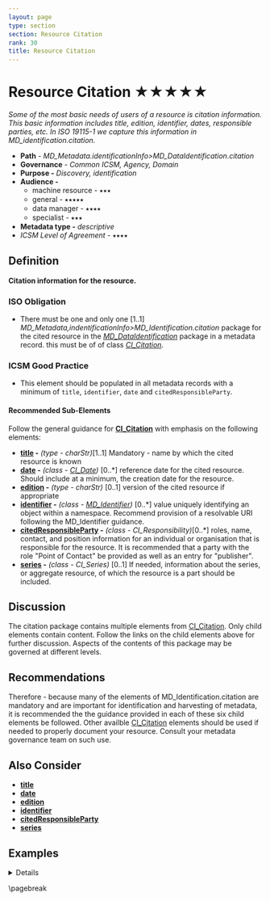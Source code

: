 ```yaml
---
layout: page
type: section
section: Resource Citation
rank: 30
title: Resource Citation
---
```

#  Resource Citation ★★★★★
*Some of the most basic needs of users of a resource is citation information. This basic information includes title, edition, identifier, dates, responsible parties, etc. In ISO 19115-1 we capture this information in MD_identification.citation.*

- **Path** - *MD_Metadata.identificationInfo>MD_DataIdentification.citation*
- **Governance** -  *Common ICSM, Agency, Domain*
- **Purpose -** *Discovery, identification*
- **Audience -**
  - machine resource - ⭑⭑⭑
  - general - ⭑⭑⭑⭑⭑
  - data manager - ⭑⭑⭑⭑
  - specialist - ⭑⭑⭑
- **Metadata type -** *descriptive*
- *ICSM Level of Agreement* - ⭑⭑⭑⭑

## Definition
**Citation information for the resource.**

### ISO Obligation

- There must be one and only one [1..1] *MD_Metadata,indentificationInfo>MD_Identification.citation* package for the cited resource in the  *[MD_DataIdentification](./class-MD_DataIdentification)* package in a metadata record. this must be of of class *[CI_Citation](./class-CI_Citation)*.

###  ICSM Good Practice

- This element should be populated in all metadata records with a minimum of `title`, `identifier`, `date` and `citedResponsibleParty`.

#### Recommended Sub-Elements

Follow the general guidance for **[CI_Citation](./class-CI_Citation)** with emphasis on the following elements:

- **[title](./ResourceTitle) -** *(type - charStr)*[1..1] Mandatory - name by which the cited resource is known
- **[date](./ResourceDate) -** *(class - [CI_Date](./class-CI_Date))*  [0..\*]  reference date for the cited resource. Should include at a minimum, the creation date for the resource.
- **[edition](./ResourceEdition) -** *(type - charStr)* [0..1] version of the cited resource if appropriate
- **[identifier](./ResourceIdentifier) -** *(class - [MD_Identifier](./class-MD_Identifier))* [0..\*] value uniquely identifying an object within a namespace. Recommend provision of a resolvable URI following the MD_Identifier guidance.
- **[citedResponsibleParty](./ResourceResponsibleParty) -** *(class - CI_Responsibility)*[0..\*] roles, name, contact, and position information for an individual or organisation that is responsible for the resource. It is recommended that a party with the role "Point of Contact" be provided as well as an entry for "publisher".
- **[series](./ResourceSeries) -**  *(class - CI_Series)* [0..1] If needed, information about the series, or aggregate resource, of which the resource is a part should be included.

## Discussion

The citation package contains multiple elements from [CI_Citation](./class-CI_Citation). Only child elements contain content. Follow the links on the child elements above for further discussion. Aspects of the contents of this package may be governed at different levels.

## Recommendations

Therefore - because many of the elements of MD_Identification.citation are mandatory and are important for identification and harvesting of metadata, it is recommended the the guidance provided in each of these six child elements be followed. Other availble [CI_Citation](./class-CI_Citation) elements should be used if needed to properly document your resource. Consult your metadata governance team on such use.

## Also Consider

- **[title](./ResourceTitle)** 
- **[date](./ResourceDate)**
- **[edition](./ResourceEdition)**
- **[identifier](./ResourceIdentifier)**
- **[citedResponsibleParty](./ResourceResponsibleParty)**
- **[series](./ResourceSeries)**


## Examples

<details>

### XML

```
<mdb:MD_Metadata>
....
 <mdb:identificationInfo>
    <mri:MD_DataIdentification>
    ....
       <mri:citation>
          <cit:CI_Citation>
             <cit:title>
                <gco:CharacterString>OpenWork geographical data
                </gco:CharacterString>
             </cit:title>
             <cit:date>
                <cit:CI_Date>
                   <cit:date>
                      <gco:Date>2019-07-18</gco:Date>
                   </cit:date>
                   <cit:dateType>
                      <cit:CI_DateTypeCode 
                      codeList="https://schemas.isotc211.org/19115/resources
                      /Codelist/cat/codelists.xml#CI_DateTypeCode" 
                      codeListValue="creation"/>
                   </cit:dateType>
                </cit:CI_Date>
             </cit:date>
             <cit:date>
                <cit:CI_Date>
                   <cit:date>
                      <gco:Date>2019-07-18</gco:Date>
                   </cit:date>
                   <cit:dateType>
                      <cit:CI_DateTypeCode 
                      codeList="https://schemas.isotc211.org/19115/resources
                      /Codelist/cat/codelists.xml#CI_DateTypeCode" 
                      codeListValue="publication"/>
                   </cit:dateType>
                </cit:CI_Date>
             </cit:date>
             <cit:edition>
                <gco:CharacterString>Version 0.1</gco:CharacterString>
             </cit:edition>
             <cit:editionDate>
                <gco:Date>2019-07-18</gco:Date>
             </cit:editionDate>
             <cit:identifier>
                <mcc:MD_Identifier>
                   <mcc:code>
                      <gco:CharacterString>
                      9547e07e-6a15-403b-8b19-488778fe0cf0
                      </gco:CharacterString>
                   </mcc:code>
                   <mcc:codeSpace>
                      <gco:CharacterString>
                      http://202.49.243.69:8080/geonetwork/srv/eng/metadata/
                      </gco:CharacterString>
                   </mcc:codeSpace>
                </mcc:MD_Identifier>
             </cit:identifier>
             <cit:citedResponsibleParty>
                <cit:CI_Responsibility>
                   <cit:role>
                      <cit:CI_RoleCode 
                      codeList="https://schemas.isotc211.org/19115/resources
                      /Codelist/cat/codelists.xml#CI_RoleCode" 
                      codeListValue="author"/>
                   </cit:role>
                   <cit:party>
                      <cit:CI_Organisation>
                         <cit:name>
                            <gco:CharacterString>OpenWork Ltd
                            </gco:CharacterString>
                         </cit:name>
                         <cit:contactInfo>
                            <cit:CI_Contact>
                               <cit:address>
                                  <cit:CI_Address>
                                     <cit:electronicMailAddress>
                                        <gco:CharacterString>info@openwork.nz
                                        </gco:CharacterString>
                                     </cit:electronicMailAddress>
                                  </cit:CI_Address>
                               </cit:address>
                            </cit:CI_Contact>
                         </cit:contactInfo>
                      </cit:CI_Organisation>
                   </cit:party>
                </cit:CI_Responsibility>
             </cit:citedResponsibleParty>
             <cit:citedResponsibleParty>
                <cit:CI_Responsibility>
                   <cit:role>
                      <cit:CI_RoleCode 
                      codeList="https://schemas.isotc211.org/19115/resources
                      /Codelist/cat/codelists.xml#CI_RoleCode" 
                      codeListValue="publisher"/>
                   </cit:role>
                   <cit:party>
                      <cit:CI_Individual>
                         <cit:name>
                            <gco:CharacterString>Byron Cochrane
                            </gco:CharacterString>
                         </cit:name>
                         <cit:contactInfo>
                            <cit:CI_Contact>
                               <cit:address>
                                  <cit:CI_Address>
                                     <cit:electronicMailAddress>
                                        <gco:CharacterString>byron@openwork.nz
                                        </gco:CharacterString>
                                     </cit:electronicMailAddress>
                                  </cit:CI_Address>
                               </cit:address>
                            </cit:CI_Contact>
                         </cit:contactInfo>
                      </cit:CI_Individual>
                   </cit:party>
                </cit:CI_Responsibility>
             </cit:citedResponsibleParty>
          </cit:CI_Citation>
        </mri:citation>
      ....
    </mri:MD_DataIdentification>
  </mdb:identificationInfo>
....
</mdb:MD_Metadata>
```

### UML diagrams
Recommended elements highlighted in Yellow

![ResourceCitation](../images/ResourceCitiationUML.png)

</details>

\pagebreak
